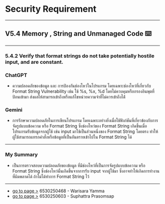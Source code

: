 # Security Requirement

---

## V5.4 Memory , String and Unmanaged Code ⌨️

---

### 5.4.2 Verify that format strings do not take potentially hostile input, and are  constant.

### ChatGPT  
- ความปลอดภัยของข้อมูล และ การป้องกันช่องโหว่ในโปรแกรม โดยเฉพาะช่องโหว่ที่เกี่ยวกับ Format String Vulnerability เช่น ใช้ %s, %x, %d  โดยไม่ควบคุมหรือกรองอินพุตที่ป้อนเข้ามา ส่งผลให้สามารถเข้าถึงหรือแก้ไขหน่วยความจำที่ไม่ควรเข้าถึงได้้

### Gemini  
- การรักษาความปลอดภัยในการเขียนโปรแกรม โดยเฉพาะอย่างยิ่งเมื่อใช้ฟังก์ชันที่เกี่ยวข้องกับการจัดรูปแบบข้อความ หรือ Format String ซึ่งช่องโหว่ของ  Format String เกิดขึ้นเมื่อโปรแกรมรับข้อมูลจากผู้ใช้ เช่น input มาใช้เป็นส่วนหนึ่งของ Format String โดยตรง ทำให้ผู้ใช้สามารถแทรกคำสั่งหรือข้อมูลที่เป็นอันตรายเข้าไปใน Format String ได้

---

### My Summary
- เป็นการตรวจสอบความปลอดภัยของข้อมูล ที่มีช่องโหว่ที่เป็นการจัดรูปแบบข้อความ หรือ  Format String ซึ่งช่องโหว่นั้นเกิดขึ้นจากการรับ input จากผู้ใช้มา ซึ่งอาจทำให้เกิดการทำงานที่ผิดพลาดได้ ถ้าไม่ได้ทำการ Format String ไว้

---
- [go to page >](https://wariisara.github.io/security-requirement) 6530250468 - Warisara Yamma
- [go to page >]() 6530250603 - Suphattra Prasomsap